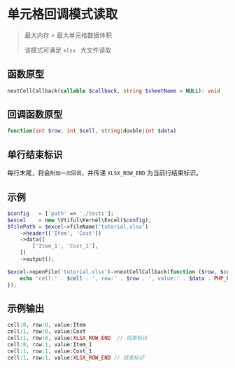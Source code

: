 # 单元格回调模式读取

> 最大内存 = 最大单元格数据体积
>
> 该模式可满足 `xlsx ` 大文件读取

## 函数原型

```php
nextCellCallback(callable $callback, string $sheetName = NULL): void
```

## 回调函数原型

```php
function(int $row, int $cell, string|double|int $data)
```

## 单行结束标识

每行末尾，将会`附加一次回调`，并传递 `XLSX_ROW_END` 为当前行结束标识。

## 示例

```php
$config   = ['path' => './tests'];
$excel    = new \Vtiful\Kernel\Excel($config);
$filePath = $excel->fileName('tutorial.xlsx')
    ->header(['Item', 'Cost'])
    ->data([
        ['Item_1', 'Cost_1'],
    ])
    ->output();

$excel->openFile('tutorial.xlsx')->nextCellCallback(function ($row, $cell, $data) {
    echo 'cell:' . $cell . ', row:' . $row . ', value:' . $data . PHP_EOL;
});
```

## 示例输出

```php
cell:0, row:0, value:Item
cell:1, row:0, value:Cost
cell:1, row:0, value:XLSX_ROW_END  // 结束标识
cell:0, row:1, value:Item_1
cell:1, row:1, value:Cost_1
cell:1, row:1, value:XLSX_ROW_END // 结束标识
```